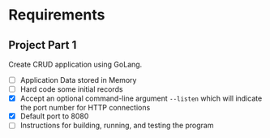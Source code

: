 # Requirements

## Project Part 1

Create CRUD application using GoLang.

* [ ] Application Data stored in Memory
* [ ] Hard code some initial records
* [x] Accept an optional command-line argument `--listen` which will indicate the port number for HTTP connections
* [x] Default port to 8080
* [ ] Instructions for building, running, and testing the program

